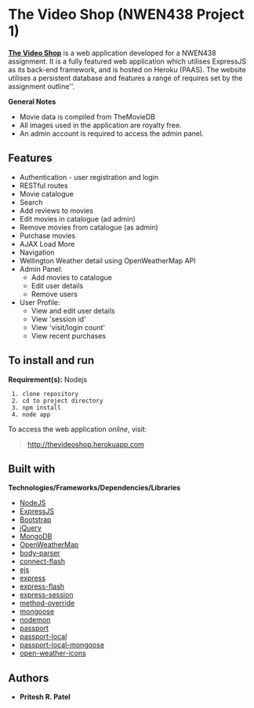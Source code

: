 # The Video Shop (NWEN438 Project 1)
**[The Video Shop](https://thevideoshop.herokuapp.com/)** is a web application developed for a NWEN438 assignment. It is a fully featured web application which utilises ExpressJS as its back-end framework, and is hosted on Heroku (PAAS). The website utilises a persistent database and features a range of requires set by the assignment outline''.

**General Notes**
 - Movie data is compiled from TheMovieDB
 - All images used in the application are royalty free.
 - An admin account is required to access the admin panel. 


## Features

 - Authentication - user registration and login
 - RESTful routes
 - Movie catalogue
 - Search
 - Add reviews to movies
 - Edit movies in catalogue (ad admin)
 - Remove movies from catalogue (as admin)
 - Purchase movies
 - AJAX Load More
 - Navigation
 - Wellington Weather detail using OpenWeatherMap API
 - Admin Panel:
	 - Add movies to catalogue
	 - Edit user details
	 - Remove users
- User Profile:
	- View and edit user details
	- View 'session id'
	- View 'visit/login count'
	- View recent purchases


## To install and run
**Requirement(s):** Nodejs

     1. clone repository
     2. cd to project directory
     3. npm install
     4. node app

To access the web application *online*, visit: 
>http://thevideoshop.herokuapp.com



## Built with
**Technologies/Frameworks/Dependencies/Libraries**
 - [NodeJS](https://nodejs.org/en/)
 - [ExpressJS](https://expressjs.com/)
 - [Bootstrap](https://getbootstrap.com/)
 - [jQuery](https://jquery.com/)
 - [MongoDB](https://www.mongodb.com/)
 - [OpenWeatherMap](https://openweathermap.org/)
 - [body-parser](https://www.npmjs.com/package/body-parser)
 - [connect-flash](https://www.npmjs.com/package/connect-flash)
 - [ejs](https://www.npmjs.com/package/ejs)
 - [express](https://www.npmjs.com/package/express)
 - [express-flash](https://www.npmjs.com/package/express-flash)
 - [express-session](https://www.npmjs.com/package/express-session)
 - [method-override](https://www.npmjs.com/package/method-override)
 - [mongoose](https://www.npmjs.com/package/mongoose)
 - [nodemon](https://www.npmjs.com/package/nodemon)
 - [passport](https://www.npmjs.com/package/passport)
 - [passport-local](https://www.npmjs.com/package/passport-local)
 - [passport-local-mongoose](https://www.npmjs.com/package/passport-local-mongoose)
 - [open-weather-icons](https://www.npmjs.com/package/open-weather-icons)


## Authors

 - **Pritesh R. Patel**